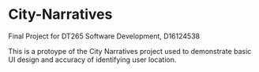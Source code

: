 # City-Narratives
Final Project for DT265 Software Development, D16124538

This is a protoype of the City Narratives project used to demonstrate basic UI design and accuracy of identifying user location.
